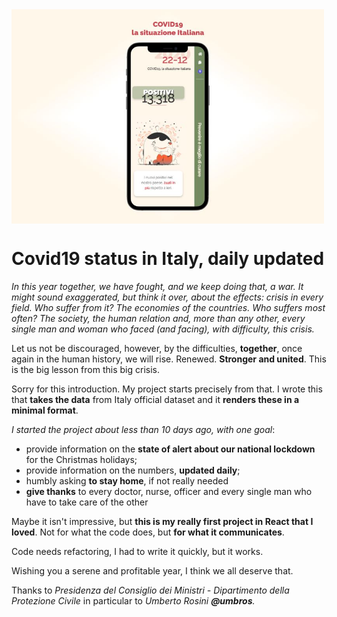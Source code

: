 <img src="/mockup.jpeg" alt="mockup-covid19-italy" width="500" align="center" />

# Covid19 status in Italy, daily updated

*In this year together, we have fought, and we keep doing that, a war. It might sound exaggerated, but think it over, about the effects: crisis in every field. Who suffer from it? The economies of the countries. Who suffers most often? The society, the human relation and, more than any other, every single man and woman who faced (and facing), with difficulty, this crisis.*
> 
Let us not be discouraged, however, by the difficulties, **together**, once again in the human history, we will rise.
Renewed. **Stronger and united**. This is the big lesson from this big crisis.

Sorry for this introduction. My project starts precisely from that.
I wrote this that **takes the data** from Italy official dataset and it **renders these in a minimal format**.

*I started the project about less than 10 days ago, with one goal*:
- provide information on the **state of alert about our national lockdown** for the Christmas holidays;
- provide information on the numbers, **updated daily**;
- humbly asking **to stay home**, if not really needed
- **give thanks** to every doctor, nurse, officer and every single man who have to take care of the other

Maybe it isn't impressive, but **this is my really first project in React that I loved**. Not for what the code does, but **for what it communicates**.

Code needs refactoring, I had to write it quickly, but it works.

Wishing you a serene and profitable year, I think we all deserve that.


Thanks to <em>Presidenza del Consiglio dei Ministri - Dipartimento della Protezione Civile</em> in particular to <em>Umberto Rosini<em> <strong>@umbros</strong>.
